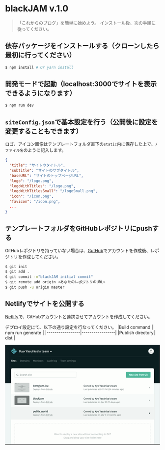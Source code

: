 # blackJAM v.1.0

> 「これからのブログ」を簡単に始めよう。
> インストール後、次の手順に従ってください。

## 依存パッケージをインストールする（クローンしたら最初に行ってください）

``` bash
$ npm install # Or yarn install
```

## 開発モードで起動（localhost:3000でサイトを表示できるようになります）
```bash
$ npm run dev
```

## `siteConfig.json`で基本設定を行う（公開後に設定を変更することもできます）

ロゴ、アイコン画像はテンプレートフォルダ直下の`static`内に保存した上で、`/ファイル名`のように記入します。
```json
{
  "title": "サイトのタイトル", 
  "subtitle": "サイトのサブタイトル",
  "baseURL": "サイトのトップページURL",
  "logo": "/logo.png",
  "logoWithTitles": "/logo.png",
  "logoWithTitlesSmall": "/logoSmall.png",
  "icon": "/icon.png",
  "favicon": "/icon.png",
  ...
}
```

## テンプレートフォルダをGitHubレポジトリにpushする

GitHubレポジトリを持っていない場合は、[GutHub](https://github.com/)でアカウントを作成後、レポジトリを作成してください。
```bash
$ git init
$ git add .
$ git commit -m"blackJAM initial commit"
$ git remote add origin <あなたのレポジトリのURL>
$ git push -u origin master
```

## Netlifyでサイトを公開する

[Netlify](https://www.netlify.com/)で、GitHubアカウントと連携させてアカウントを作成してください。

デプロイ設定にて、以下の通り設定を行なってください。
|Build command    | npm run generate |
|-----------------|-----------------|
|Publish directory| dist |

![netlify-deploy-setting](/static/netlify-deploy-setting.gif)

